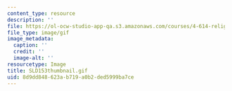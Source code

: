 ```yaml
---
content_type: resource
description: ''
file: https://ol-ocw-studio-app-qa.s3.amazonaws.com/courses/4-614-religious-architecture-and-islamic-cultures-fall-2002/8d9dd848623ab719a0b2ded5999ba7ce_SLD153thumbnail.gif
file_type: image/gif
image_metadata:
  caption: ''
  credit: ''
  image-alt: ''
resourcetype: Image
title: SLD153thumbnail.gif
uid: 8d9dd848-623a-b719-a0b2-ded5999ba7ce
---
```

